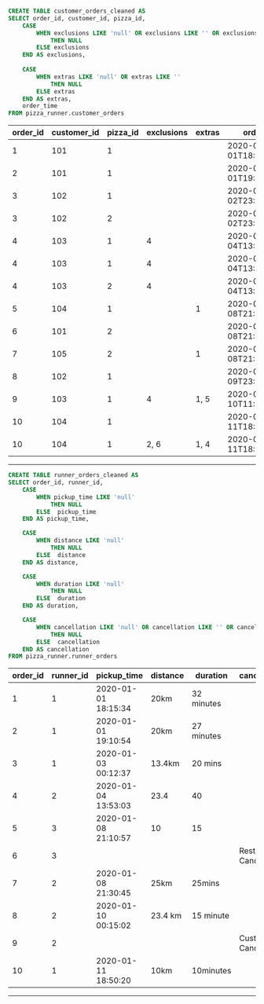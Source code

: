 ```sql

CREATE TABLE customer_orders_cleaned AS
SELECT order_id, customer_id, pizza_id,
	CASE 
    	WHEN exclusions LIKE 'null' OR exclusions LIKE '' OR exclusions LIKE ' '
        	THEN NULL
        ELSE exclusions
	END AS exclusions,
    
    CASE
    	WHEN extras LIKE 'null' OR extras LIKE ''
        	THEN NULL
        ELSE extras
    END AS extras,
    order_time
FROM pizza_runner.customer_orders
```


| order_id | customer_id | pizza_id | exclusions | extras | order_time               |
| -------- | ----------- | -------- | ---------- | ------ | ------------------------ |
| 1        | 101         | 1        |            |        | 2020-01-01T18:05:02.000Z |
| 2        | 101         | 1        |            |        | 2020-01-01T19:00:52.000Z |
| 3        | 102         | 1        |            |        | 2020-01-02T23:51:23.000Z |
| 3        | 102         | 2        |            |        | 2020-01-02T23:51:23.000Z |
| 4        | 103         | 1        | 4          |        | 2020-01-04T13:23:46.000Z |
| 4        | 103         | 1        | 4          |        | 2020-01-04T13:23:46.000Z |
| 4        | 103         | 2        | 4          |        | 2020-01-04T13:23:46.000Z |
| 5        | 104         | 1        |            | 1      | 2020-01-08T21:00:29.000Z |
| 6        | 101         | 2        |            |        | 2020-01-08T21:03:13.000Z |
| 7        | 105         | 2        |            | 1      | 2020-01-08T21:20:29.000Z |
| 8        | 102         | 1        |            |        | 2020-01-09T23:54:33.000Z |
| 9        | 103         | 1        | 4          | 1, 5   | 2020-01-10T11:22:59.000Z |
| 10       | 104         | 1        |            |        | 2020-01-11T18:34:49.000Z |
| 10       | 104         | 1        | 2, 6       | 1, 4   | 2020-01-11T18:34:49.000Z |

---

```sql
CREATE TABLE runner_orders_cleaned AS
SELECT order_id, runner_id,
    CASE
        WHEN pickup_time LIKE 'null' 
            THEN NULL
        ELSE  pickup_time
    END AS pickup_time,

    CASE
        WHEN distance LIKE 'null' 
            THEN NULL
        ELSE  distance
    END AS distance,

    CASE
        WHEN duration LIKE 'null' 
            THEN NULL
        ELSE  duration
    END AS duration,

    CASE
        WHEN cancellation LIKE 'null' OR cancellation LIKE '' OR cancellation LIKE ' '
            THEN NULL
        ELSE  cancellation
    END AS cancellation
FROM pizza_runner.runner_orders
```


| order_id | runner_id | pickup_time         | distance | duration   | cancellation            |
| -------- | --------- | ------------------- | -------- | ---------- | ----------------------- |
| 1        | 1         | 2020-01-01 18:15:34 | 20km     | 32 minutes |                         |
| 2        | 1         | 2020-01-01 19:10:54 | 20km     | 27 minutes |                         |
| 3        | 1         | 2020-01-03 00:12:37 | 13.4km   | 20 mins    |                         |
| 4        | 2         | 2020-01-04 13:53:03 | 23.4     | 40         |                         |
| 5        | 3         | 2020-01-08 21:10:57 | 10       | 15         |                         |
| 6        | 3         |                     |          |            | Restaurant Cancellation |
| 7        | 2         | 2020-01-08 21:30:45 | 25km     | 25mins     |                         |
| 8        | 2         | 2020-01-10 00:15:02 | 23.4 km  | 15 minute  |                         |
| 9        | 2         |                     |          |            | Customer Cancellation   |
| 10       | 1         | 2020-01-11 18:50:20 | 10km     | 10minutes  |                         |

---
